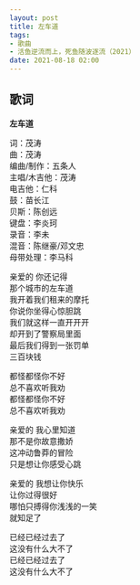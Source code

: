 ```yaml
---
layout: post
title: 左车道
tags: 
- 歌曲
- 活鱼逆流而上，死鱼随波逐流（2021）
date: 2021-08-18 02:00
---
```


## 歌词

**左车道**

词：茂涛  
曲：茂涛  
编曲/制作：五条人  
主唱/木吉他：茂涛  
电吉他：仁科  
鼓：苗长江  
贝斯：陈创远  
键盘：李炎珂  
录音：李未  
混音：陈继豪/邓文忠  
母带处理：李马科

亲爱的 你还记得  
那个城市的左车道  
我开着我们租来的摩托  
你说你坐得心惊胆跳  
我们就这样一直开开开  
却开到了警察局里面  
最后我们得到一张罚单  
三百块钱

都怪都怪你不好  
总不喜欢听我劝  
都怪都怪你不好  
总不喜欢听我劝

亲爱的 我心里知道  
那不是你故意撒娇  
这冲动鲁莽的冒险  
只是想让你感受心跳  

亲爱的 我想让你快乐  
让你过得很好  
哪怕只搏得你浅浅的一笑  
就知足了

已经已经过去了  
这没有什么大不了  
已经已经过去了  
这没有什么大不了